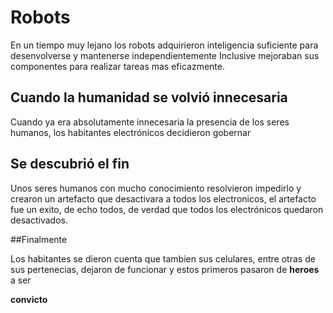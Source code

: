 # Robots

En un tiempo muy lejano los robots adquirieron inteligencia suficiente para desenvolverse y mantenerse independientemente
Inclusive mejoraban sus componentes para realizar tareas mas eficazmente.

## Cuando la humanidad se volvió innecesaria

Cuando ya era absolutamente innecesaria la presencia de los seres humanos, los habitantes electrónicos decidieron gobernar


## Se descubrió el fin

Unos seres humanos con mucho conocimiento resolvieron impedirlo y crearon un artefacto que desactivara a todos los electronicos,
el artefacto fue un exito, de echo todos, de verdad que todos los electrónicos quedaron desactivados.

##Finalmente

Los habitantes se dieron cuenta que tambien sus celulares, entre otras de sus pertenecias, dejaron de funcionar
y estos primeros pasaron de **heroes** a ser 

**convicto**
